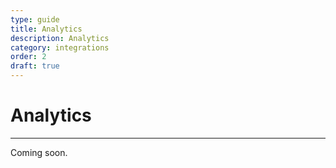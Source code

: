 ```yaml
---
type: guide
title: Analytics
description: Analytics
category: integrations
order: 2
draft: true
---
```


# Analytics
---

Coming soon.
